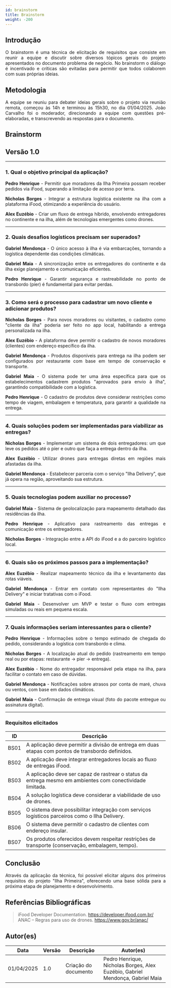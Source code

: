 ```yaml
---
id: brainstorm
title: Brainstorm
weight: -200
---
```


## Introdução
<p align="justify">
O brainstorm é uma técnica de elicitação de requisitos que consiste em reunir a equipe e discutir sobre diversos tópicos gerais do projeto apresentados no documento problema de negócio. No brainstorm o diálogo é incentivado e críticas são evitadas para permitir que todos colaborem com suas próprias ideias.
</p>

## Metodologia
<p align="justify">
A equipe se reuniu para debater ideias gerais sobre o projeto via reunião remota, começou às 14h e terminou às 15h30, no dia 01/04/2025. João Carvalho foi o moderador, direcionando a equipe com questões pré-elaboradas, e transcrevendo as respostas para o documento.
</p>

## Brainstorm

## Versão 1.0
---

### 1. Qual o objetivo principal da aplicação?

<p align="justify"><b>Pedro Henrique</b> - Permitir que moradores da Ilha Primeira possam receber pedidos via iFood, superando a limitação de acesso por terra.</p>
<p align="justify"><b>Nicholas Borges</b> - Integrar a estrutura logística existente na ilha com a plataforma iFood, otimizando a experiência do usuário.</p>
<p align="justify"><b>Alex Euzébio</b> - Criar um fluxo de entrega híbrido, envolvendo entregadores no continente e na ilha, além de tecnologias emergentes como drones.</p>

---

### 2. Quais desafios logísticos precisam ser superados?

<p align="justify"><b>Gabriel Mendonça</b> - O único acesso à ilha é via embarcações, tornando a logística dependente das condições climáticas.</p>
<p align="justify"><b>Gabriel Maia</b> - A sincronização entre os entregadores do continente e da ilha exige planejamento e comunicação eficientes.</p>
<p align="justify"><b>Pedro Henrique</b> - Garantir segurança e rastreabilidade no ponto de transbordo (píer) é fundamental para evitar perdas.</p>

---

### 3. Como será o processo para cadastrar um novo cliente e adicionar produtos?

<p align="justify"><b>Nicholas Borges</b> - Para novos moradores ou visitantes, o cadastro como "cliente da ilha" poderia ser feito no app local, habilitando a entrega personalizada na ilha.</p>
<p align="justify"><b>Alex Euzébio</b> - A plataforma deve permitir o cadastro de novos moradores (clientes) com endereço específico da ilha.</p>
<p align="justify"><b>Gabriel Mendonça</b> - Produtos disponíveis para entrega na ilha podem ser configurados por restaurante com base em tempo de conservação e transporte.</p>
<p align="justify"><b>Gabriel Maia</b> - O sistema pode ter uma área específica para que os estabelecimentos cadastrem produtos "aprovados para envio à ilha", garantindo compatibilidade com a logística.</p>
<p align="justify"><b>Pedro Henrique</b> - O cadastro de produtos deve considerar restrições como tempo de viagem, embalagem e temperatura, para garantir a qualidade na entrega.</p>

---

### 4. Quais soluções podem ser implementadas para viabilizar as entregas?

<p align="justify"><b>Nicholas Borges</b> - Implementar um sistema de dois entregadores: um que leve os pedidos até o píer e outro que faça a entrega dentro da ilha.</p>
<p align="justify"><b>Alex Euzébio</b> - Utilizar drones para entregas diretas em regiões mais afastadas da ilha.</p>
<p align="justify"><b>Gabriel Mendonça</b> - Estabelecer parceria com o serviço "Ilha Delivery", que já opera na região, aproveitando sua estrutura.</p>

---

### 5. Quais tecnologias podem auxiliar no processo?

<p align="justify"><b>Gabriel Maia</b> - Sistema de geolocalização para mapeamento detalhado das residências da ilha.</p>
<p align="justify"><b>Pedro Henrique</b> - Aplicativo para rastreamento das entregas e comunicação entre os entregadores.</p>
<p align="justify"><b>Nicholas Borges</b> - Integração entre a API do iFood e a do parceiro logístico local.</p>

---

### 6. Quais são os próximos passos para a implementação?

<p align="justify"><b>Alex Euzébio</b> - Realizar mapeamento técnico da ilha e levantamento das rotas viáveis.</p>
<p align="justify"><b>Gabriel Mendonça</b> - Entrar em contato com representantes do "Ilha Delivery" e iniciar tratativas com o iFood.</p>
<p align="justify"><b>Gabriel Maia</b> - Desenvolver um MVP e testar o fluxo com entregas simuladas ou reais em pequena escala.</p>

---

### 7. Quais informações seriam interessantes para o cliente?

<p align="justify"><b>Pedro Henrique</b> - Informações sobre o tempo estimado de chegada do pedido, considerando a logística com transbordo e clima.</p>
<p align="justify"><b>Nicholas Borges</b> - A localização atual do pedido (rastreamento em tempo real ou por etapas: restaurante → píer → entrega).</p>
<p align="justify"><b>Alex Euzébio</b> - Nome do entregador responsável pela etapa na ilha, para facilitar o contato em caso de dúvidas.</p>
<p align="justify"><b>Gabriel Mendonça</b> - Notificações sobre atrasos por conta de maré, chuva ou ventos, com base em dados climáticos.</p>
<p align="justify"><b>Gabriel Maia</b> - Confirmação de entrega visual (foto do pacote entregue ou assinatura digital).</p>

---

### Requisitos elicitados

|ID|Descrição|
|----|-------------|
|BS01| A aplicação deve permitir a divisão de entrega em duas etapas com pontos de transbordo definidos.|
|BS02| A aplicação deve integrar entregadores locais ao fluxo de entregas iFood.|
|BS03| A aplicação deve ser capaz de rastrear o status da entrega mesmo em ambientes com conectividade limitada.|
|BS04| A solução logística deve considerar a viabilidade de uso de drones.|
|BS05| O sistema deve possibilitar integração com serviços logísticos parceiros como o Ilha Delivery.|
|BS06| O sistema deve permitir o cadastro de clientes com endereço insular.|
|BS07| Os produtos oferecidos devem respeitar restrições de transporte (conservação, embalagem, tempo).|

## Conclusão
<p align="justify">
Através da aplicação da técnica, foi possível elicitar alguns dos primeiros requisitos do projeto "Ilha Primeira", oferecendo uma base sólida para a próxima etapa de planejamento e desenvolvimento.
</p>

## Referências Bibliográficas

> iFood Developer Documentation. https://developer.ifood.com.br/  
> ANAC – Regras para uso de drones. https://www.gov.br/anac/

## Autor(es)

| Data | Versão | Descrição | Autor(es) |
| -- | -- | -- | -- |
| 01/04/2025 | 1.0 | Criação do documento | Pedro Henrique, Nicholas Borges, Alex Euzébio, Gabriel Mendonça, Gabriel Maia |
